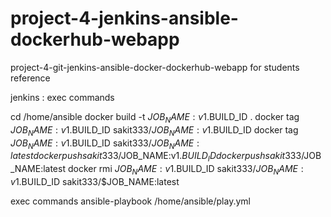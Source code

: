 # project-4-jenkins-ansible-dockerhub-webapp
project-4-git-jenkins-ansible-docker-dockerhub-webapp for students reference

jenkins : exec commands 

cd /home/ansible
docker build -t $JOB_NAME:v1.$BUILD_ID .
docker tag $JOB_NAME:v1.$BUILD_ID sakit333/$JOB_NAME:v1.$BUILD_ID
docker tag $JOB_NAME:v1.$BUILD_ID sakit333/$JOB_NAME:latest
docker push sakit333/$JOB_NAME:v1.$BUILD_ID
docker push sakit333/$JOB_NAME:latest
docker rmi $JOB_NAME:v1.$BUILD_ID sakit333/$JOB_NAME:v1.$BUILD_ID sakit333/$JOB_NAME:latest


exec commands
ansible-playbook /home/ansible/play.yml
